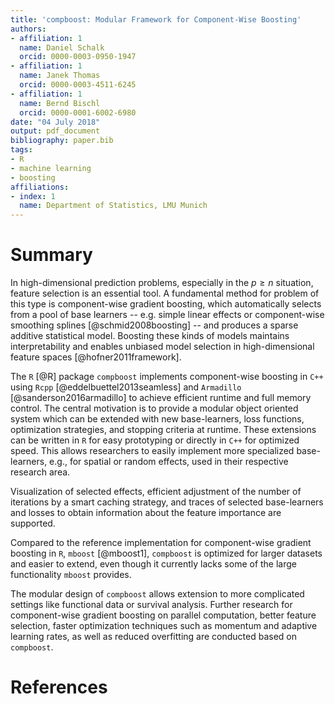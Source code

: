 ```yaml
---
title: 'compboost: Modular Framework for Component-Wise Boosting'
authors:
- affiliation: 1
  name: Daniel Schalk
  orcid: 0000-0003-0950-1947
- affiliation: 1
  name: Janek Thomas
  orcid: 0000-0003-4511-6245
- affiliation: 1
  name: Bernd Bischl
  orcid: 0000-0001-6002-6980
date: "04 July 2018"
output: pdf_document
bibliography: paper.bib
tags:
- R
- machine learning
- boosting
affiliations:
- index: 1
  name: Department of Statistics, LMU Munich
---
```


# Summary
<!-- A clear statement of need that illustrates the purpose of the software-->

In high-dimensional prediction problems, especially in the $p \geq n$ situation, feature selection is an essential tool. A fundamental method for problem of this type is component-wise gradient boosting, which automatically selects from a pool of base learners -- e.g. simple linear effects or component-wise smoothing splines [@schmid2008boosting] --  and produces a sparse additive statistical model. Boosting these kinds of models maintains interpretability and enables unbiased model selection in high-dimensional feature spaces [@hofner2011framework].

The `R` [@R] package `compboost` implements component-wise boosting in `C++` using `Rcpp` [@eddelbuettel2013seamless] and `Armadillo` [@sanderson2016armadillo] to achieve efficient runtime and full memory control. The central motivation is to provide a modular object oriented system which can be extended with new base-learners, loss functions, optimization strategies, and stopping criteria at runtime. These extensions can be written in `R` for easy prototyping or directly in `C++` for optimized speed. This allows researchers to easily implement more specialized base-learners, e.g., for spatial or random effects, used in their respective research area.

Visualization of selected effects, efficient adjustment of the number of iterations by a smart caching strategy, and traces of selected base-learners and losses to obtain information about the feature importance are supported.

Compared to the reference implementation for component-wise gradient boosting in `R`, `mboost` [@mboost1], `compboost` is optimized for larger datasets and easier to extend, even though it currently lacks some of the large functionality `mboost` provides. 

The modular design of `compboost` allows extension to more complicated settings like functional data or survival analysis. Further research for component-wise gradient boosting on parallel computation, better feature selection, faster optimization techniques such as momentum and adaptive learning rates, as well as reduced overfitting are conducted based on `compboost`. 


<!-- A list of key references including a link to the software archive -->
# References